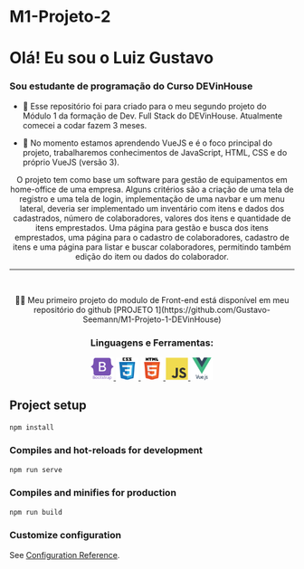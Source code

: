 # M1-Projeto-2

<h1 align="left">Olá! Eu sou o Luiz Gustavo</h1>
<h3 align="left">Sou estudante de programação do Curso DEVinHouse</h3>

- 📝 Esse repositório foi para criado para o meu segundo projeto do Módulo 1 da formação de Dev. Full Stack do DEVinHouse. Atualmente comecei a codar fazem 3 meses.

- 🌱 No momento estamos aprendendo VueJS e é o foco principal do projeto, trabalharemos conhecimentos de JavaScript, HTML, CSS e do próprio VueJS (versão 3).

<p align="center"> O projeto tem como base um software para gestão de equipamentos em home-office de uma empresa. Alguns critérios são a criação de uma tela de registro e uma tela de login, implementação de uma navbar e um menu lateral, deveria ser implementado um inventário com itens e dados dos cadastrados, número de colaboradores, valores dos itens e quantidade de itens emprestados. Uma página para gestão e busca dos itens emprestados, uma página para o cadastro de colaboradores, cadastro de itens e uma página para listar e buscar colaboradores, permitindo também edição do item ou dados do colaborador. 





<hr>
<br>
<p align="center">👨‍💻 Meu primeiro projeto do modulo de Front-end está disponível em meu repositório do github [PROJETO 1](https://github.com/Gustavo-Seemann/M1-Projeto-1-DEVinHouse)
<br>


<h3 align="center">Linguagens e Ferramentas:</h3>
<p align="center"> <a href="https://getbootstrap.com" target="_blank" rel="noreferrer"> <img src="https://raw.githubusercontent.com/devicons/devicon/master/icons/bootstrap/bootstrap-plain-wordmark.svg" alt="bootstrap" width="40" height="40"/> </a> <a href="https://www.w3schools.com/css/" target="_blank" rel="noreferrer"> <img src="https://raw.githubusercontent.com/devicons/devicon/master/icons/css3/css3-original-wordmark.svg" alt="css3" width="40" height="40"/> </a> <a href="https://www.w3.org/html/" target="_blank" rel="noreferrer"> <img src="https://raw.githubusercontent.com/devicons/devicon/master/icons/html5/html5-original-wordmark.svg" alt="html5" width="40" height="40"/> </a> <a href="https://developer.mozilla.org/en-US/docs/Web/JavaScript" target="_blank" rel="noreferrer"> <img src="https://raw.githubusercontent.com/devicons/devicon/master/icons/javascript/javascript-original.svg" alt="javascript" width="40" height="40"/> </a> <a href="https://vuejs.org/" target="_blank" rel="noreferrer"> <img src="https://raw.githubusercontent.com/devicons/devicon/master/icons/vuejs/vuejs-original-wordmark.svg" alt="vuejs" width="40" height="40"/> </a> </p>

## Project setup
```
npm install
```

### Compiles and hot-reloads for development
```
npm run serve
```

### Compiles and minifies for production
```
npm run build
```

### Customize configuration
See [Configuration Reference](https://cli.vuejs.org/config/).